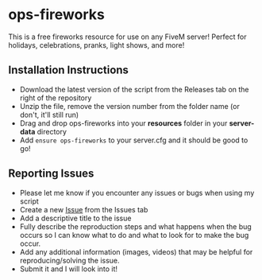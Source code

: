 # ops-fireworks

This is a free fireworks resource for use on any FiveM server! Perfect for holidays, celebrations, pranks, light shows, and more!

## Installation Instructions
* Download the latest version of the script from the Releases tab on the right of the repository
* Unzip the file, remove the version number from the folder name (or don't, it'll still run)
* Drag and drop ops-fireworks into your **resources** folder in your **server-data** directory
* Add `ensure ops-fireworks` to your server.cfg and it should be good to go!

## Reporting Issues
* Please let me know if you encounter any issues or bugs when using my script
* Create a new [Issue](https://github.com/RageOps/ops-fireworks/issues/new/choose) from the Issues tab
* Add a descriptive title to the issue
* Fully describe the reproduction steps and what happens when the bug occurs so I can know what to do and what to look for to make the bug occur.
* Add any additional information (images, videos) that may be helpful for reproducing/solving the issue.
* Submit it and I will look into it!
